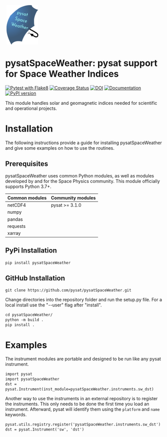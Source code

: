 <div align="left">
        <img height="0" width="0px">
        <img width="20%" src="https://raw.githubusercontent.com/pysat/pysatSpaceWeather/main/docs/figures/pysatSpaceWeather.png" alt="pysatSpaceWeather" title="pysatSpaceWeather" </img>
</div>

# pysatSpaceWeather: pysat support for Space Weather Indices
[![Pytest with Flake8](https://github.com/pysat/pysatSpaceWeather/actions/workflows/main.yml/badge.svg)](https://github.com/pysat/pysatSpaceWeather/actions/workflows/main.yml)
[![Coverage Status](https://coveralls.io/repos/github/pysat/pysatSpaceWeather/badge.svg?branch=main)](https://coveralls.io/github/pysat/pysatSpaceWeather?branch=main)
[![DOI](https://zenodo.org/badge/287377838.svg)](https://zenodo.org/badge/latestdoi/287377838) [![Documentation](https://readthedocs.org/projects/pysatspaceweather/badge/?version=latest)](https://pysatspaceweather.readthedocs.io/en/latest/?badge=latest)
[![PyPI version](https://badge.fury.io/py/pysatSpaceWeather.svg)](https://badge.fury.io/py/pysatSpaceWeather)


This module handles solar and geomagnetic indices needed for scientific and
operational projects.

# Installation

The following instructions provide a guide for installing pysatSpaceWeather and
give some examples on how to use the routines.

## Prerequisites

pysatSpaceWeather uses common Python modules, as well as modules developed by
and for the Space Physics community.  This module officially supports
Python 3.7+.

| Common modules | Community modules |
| -------------- | ----------------- |
| netCDF4        | pysat >= 3.1.0    |
| numpy          |                   |
| pandas         |                   |
| requests       |                   |
| xarray         |                   |


## PyPi Installation
```
pip install pysatSpaceWeather
```

## GitHub Installation
```
git clone https://github.com/pysat/pysatSpaceWeather.git
```

Change directories into the repository folder and run the setup.py file.  For
a local install use the "--user" flag after "install".

```
cd pysatSpaceWeather/
python -m build .
pip install .
```

# Examples

The instrument modules are portable and designed to be run like any pysat
instrument.

```
import pysat
import pysatSpaceWeather
dst = pysat.Instrument(inst_module=pysatSpaceWeather.instruments.sw_dst)
```

Another way to use the instruments in an external repository is to register the
instruments.  This only needs to be done the first time you load an instrument.
Afterward, pysat will identify them using the `platform` and `name` keywords.

```
pysat.utils.registry.register('pysatSpaceWeather.instruments.sw_dst')
dst = pysat.Instrument('sw', 'dst')
```
